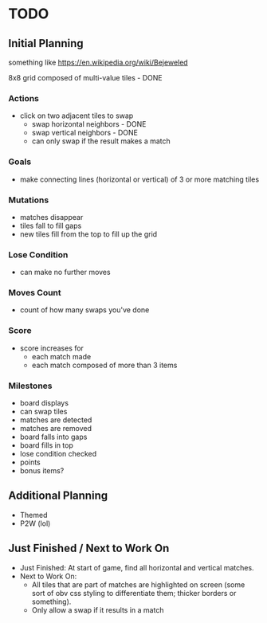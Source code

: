 # TODO

## Initial Planning

something like https://en.wikipedia.org/wiki/Bejeweled

8x8 grid composed of multi-value tiles - DONE

### Actions

* click on two adjacent tiles to swap
  * swap horizontal neighbors - DONE
  * swap vertical neighbors - DONE
  * can only swap if the result makes a match

### Goals

* make connecting lines (horizontal or vertical) of 3 or more matching tiles

### Mutations

* matches disappear
* tiles fall to fill gaps
* new tiles fill from the top to fill up the grid

### Lose Condition

* can make no further moves

### Moves Count

* count of how many swaps you've done

### Score

* score increases for
  * each match made
  * each match composed of more than 3 items

### Milestones

* board displays
* can swap tiles
* matches are detected
* matches are removed
* board falls into gaps
* board fills in top
* lose condition checked
* points
* bonus items?

## Additional Planning

* Themed
* P2W (lol)

## Just Finished / Next to Work On

* Just Finished: At start of game, find all horizontal and vertical matches.
* Next to Work On:
  * All tiles that are part of matches are highlighted on screen (some sort of obv css styling to differentiate them; thicker borders or something).
  * Only allow a swap if it results in a match

